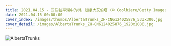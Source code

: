 ```yaml
---
title: 2021.04.15 - 亚伯拉罕湖中的树，加拿大艾伯塔 (© Coolbiere/Getty Images)
date: 2021.04.15 00:00:00
cover_index: /images/thumbs/AlbertaTrunks_ZH-CN6124025876_533x300.jpg
cover_detail: /images/AlbertaTrunks_ZH-CN6124025876_1920x1080.jpg
---
```


![AlbertaTrunks](/images/AlbertaTrunks_ZH-CN6124025876_1920x1080.jpg)
